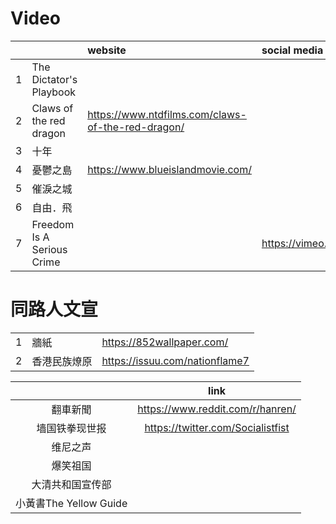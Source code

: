 # Video
|||website|social media|
|:-|:-|:-|:-|
|1|The Dictator's Playbook|
|2|Claws of the red dragon|https://www.ntdfilms.com/claws-of-the-red-dragon/|
|3|十年|
|4|憂鬱之島|https://www.blueislandmovie.com/|
|5|催淚之城|
|6|自由．飛|
|7|Freedom Is A Serious Crime||https://vimeo.com/422664003|

# 同路人文宣
||||
|:-|:-|:-|
|1|牆紙|https://852wallpaper.com/|
|2|香港民族燎原|https://issuu.com/nationflame7|

||link|
|:-:|:-:|
|翻車新聞|https://www.reddit.com/r/hanren/|
|墙国铁拳现世报|https://twitter.com/Socialistfist|
|维尼之声||
|爆笑祖国||
|大清共和国宣传部||
|小黃書The Yellow Guide||
